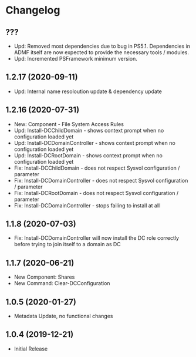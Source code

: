﻿# Changelog

## ???

- Upd: Removed most dependencies due to bug in PS5.1. Dependencies in ADMF itself are now expected to provide the necessary tools / modules.
- Upd: Incremented PSFramework minimum version.

## 1.2.17 (2020-09-11)

- Upd: Internal name resoloution update & dependency update

## 1.2.16 (2020-07-31)

- New: Component - File System Access Rules
- Upd: Install-DCChildDomain - shows context prompt when no configuration loaded yet
- Upd: Install-DCDomainController - shows context prompt when no configuration loaded yet
- Upd: Install-DCRootDomain - shows context prompt when no configuration loaded yet
- Fix: Install-DCChildDomain - does not respect Sysvol configuration / parameter
- Fix: Install-DCDomainController - does not respect Sysvol configuration / parameter
- Fix: Install-DCRootDomain - does not respect Sysvol configuration / parameter
- Fix: Install-DCDomainController - stops failing to install at all

## 1.1.8 (2020-07-03)

- Fix: Install-DCDomainController will now install the DC role correctly before trying to join itself to a domain as DC

## 1.1.7 (2020-06-21)

- New Component: Shares
- New Command: Clear-DCConfiguration

## 1.0.5 (2020-01-27)

- Metadata Update, no functional changes

## 1.0.4 (2019-12-21)

- Initial Release
